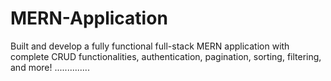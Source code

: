 # MERN-Application
Built and develop a fully functional full-stack MERN application with complete CRUD functionalities, authentication, pagination, sorting, filtering, and more!
..............